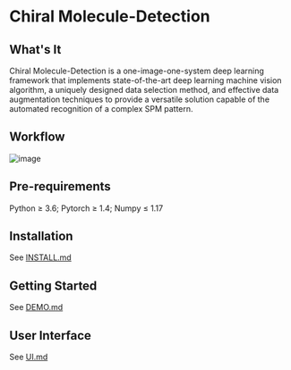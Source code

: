 # Chiral Molecule-Detection

## What's It
Chiral Molecule-Detection is a one-image-one-system deep learning framework that implements state-of-the-art deep learning machine vision algorithm, a uniquely designed data selection method, and effective data augmentation techniques to provide a versatile solution capable of the automated recognition of a complex SPM pattern.

## Workflow
![image](https://user-images.githubusercontent.com/65342604/109371168-a1597780-78de-11eb-98e5-fad59e7dc505.png)

## Pre-requirements
Python ≥ 3.6; Pytorch ≥ 1.4; Numpy ≤ 1.17   

## Installation
See [INSTALL.md](./INSTALL.md)

## Getting Started
See [DEMO.md](./DEMO.md)

## User Interface
See [UI.md](./UI.md)
